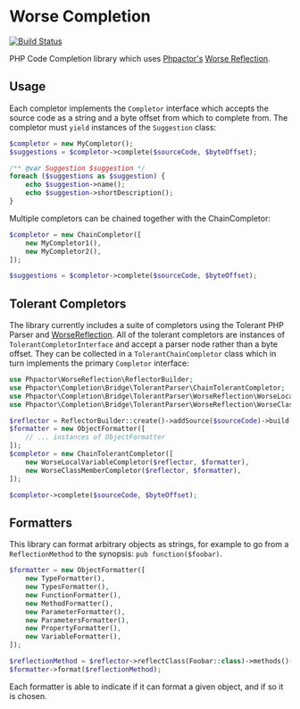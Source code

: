 Worse Completion
================

[![Build Status](https://travis-ci.org/phpactor/completion.svg?branch=master)](https://travis-ci.org/phpactor/completion)

PHP Code Completion library which uses
[Phpactor's](https://github.com/phpactor/phpactor) [Worse
Reflection](https://github.com/phpactor/worse-reflection).

Usage
-----

Each completor implements the `Completor` interface which accepts the source
code as a string and a byte offset from which to complete from. The completor
must `yield` instances of the `Suggestion` class:

```php
$completor = new MyCompletor();
$suggestions = $completor->complete($sourceCode, $byteOffset);

/** @var Suggestion $suggestion */
foreach ($suggestions as $suggestion) {
    echo $suggestion->name();
    echo $suggestion->shortDescription();
}
```

Multiple completors can be chained together with the ChainCompletor:

```php
$completor = new ChainCompletor([
    new MyCompletor1(),
    new MyCompletor2(),
]);

$suggestions = $completor->complete($sourceCode, $byteOffset);
```

Tolerant Completors
-------------------

The library currently includes a suite of completors using the Tolerant PHP
Parser and [WorseReflection](https://github.com/phpactor/worse-reflection).
All of the tolerant completors are instances of `TolerantCompletorInterface`
and accept a parser node rather than a byte offset. They can be collected in a
`TolerantChainCompletor` class which in turn implements the primary
`Completor` interface:

```php
use Phpactor\WorseReflection\ReflectorBuilder;
use Phpactor\Completion\Bridge\TolerantParser\ChainTolerantCompletor;
use Phpactor\Completion\Bridge\TolerantParser\WorseReflection\WorseLocalVariableCompletor;
use Phpactor\Completion\Bridge\TolerantParser\WorseReflection\WorseClassMemberCompletor;

$reflector = ReflectorBuilder::create()->addSource($sourceCode)->build();
$formatter = new ObjectFormatter([
    // ... instances of ObjectFormatter
]);
$completor = new ChainTolerantCompletor([
    new WorseLocalVariableCompletor($reflector, $formatter),
    new WorseClassMemberCompletor($reflector, $formatter),
]);

$completor->complete($sourceCode, $byteOffset);
```

Formatters
----------

This library can format arbitrary objects as strings, for example to go from a
`ReflectionMethod` to the synopsis: `pub function($foobar)`.

```php
$formatter = new ObjectFormatter([
    new TypeFormatter(),
    new TypesFormatter(),
    new FunctionFormatter(),
    new MethodFormatter(),
    new ParameterFormatter(),
    new ParametersFormatter(),
    new PropertyFormatter(),
    new VariableFormatter(),
]);

$reflectionMethod = $reflector->reflectClass(Foobar::class)->methods()->get('barfoo');
$formatter->format($reflectionMethod);
```

Each formatter is able to indicate if it can format a given object, and if so
it is chosen.
